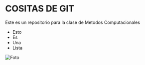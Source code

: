 # COSITAS DE GIT
Este es un repositorio para la clase de Metodos Computacionales

* Esto
* Es
* Una
* Lista

![Foto](https://www.google.com/url?sa=i&url=https%3A%2F%2Fes.wikipedia.org%2Fwiki%2FCalima_(meteorolog%25C3%25ADa)&psig=AOvVaw05ktTZLYaG5vPUL4_pG17S&ust=1588874625040000&source=images&cd=vfe&ved=0CAIQjRxqFwoTCIik16_pn-kCFQAAAAAdAAAAABAD)

